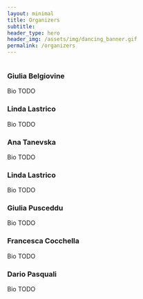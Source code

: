 ```yaml
---
layout: minimal
title: Organizers
subtitle: 
header_type: hero
header_img: /assets/img/dancing_banner.gif
permalink: /organizers
---
```


<section>
  <div class="container">
    <div class="row align-items-center">
      <div class="col-md-6 order-md-2">
        <div class="p-5">
          <img class="img-fluid rounded-circle" src="https://scientilla.iit.it/api/v1/users/username/giulia.bemdiovine@iit.it/profile-image" alt="">
        </div>
      </div>
      <div class="col-md-6 order-md-1">
        <div class="p-5">
          <h3 class="display-4 text-center te t-md-left">Giulia Belgiovine</h3>
          Bio TODO
        </div>
      </div>
    </div>
  </div>
</section>

<section>
  <div class="container">
    <div class="row align-items-center">
      <div class="col-md-6">
        <div class="p-5">
          <img class="img-fluid rounded-circle" src="https://picsum.photos/seed/ch2/700/700.jpg" alt="">
        </div>
      </div>
      <div class="col-md-6">
        <div class="p-5">
          <h3 class="display-4 text-center te t-md-left">Linda Lastrico</h3>
          Bio TODO
        </div>
      </div>
    </div>
  </div>
</section>

<section>
  <div class="container">
    <div class="row align-items-center">
      <div class="col-md-6 order-md-2">
        <div class="p-5">
          <img class="img-fluid rounded-circle" src="https://scientilla.iit.it/api/v1/users/username/giulia.bemdiovine@iit.it/profile-image" alt="">
        </div>
      </div>
      <div class="col-md-6 order-md-1">
        <div class="p-5">
          <h3 class="display-4 text-center te t-md-left">Ana Tanevska</h3>
          Bio TODO
        </div>
      </div>
    </div>
  </div>
</section>

<section>
  <div class="container">
    <div class="row align-items-center">
      <div class="col-md-6">
        <div class="p-5">
          <img class="img-fluid rounded-circle" src="https://picsum.photos/seed/ch2/700/700.jpg" alt="">
        </div>
      </div>
      <div class="col-md-6">
        <div class="p-5">
          <h3 class="display-4 text-center te t-md-left">Linda Lastrico</h3>
          Bio TODO
        </div>
      </div>
    </div>
  </div>
</section>

<section>
  <div class="container">
    <div class="row align-items-center">
      <div class="col-md-6 order-md-2">
        <div class="p-5">
          <img class="img-fluid rounded-circle" src="https://scientilla.iit.it/api/v1/users/username/giulia.bemdiovine@iit.it/profile-image" alt="">
        </div>
      </div>
      <div class="col-md-6 order-md-1">
        <div class="p-5">
          <h3 class="display-4 text-center te t-md-left">Giulia Pusceddu</h3>
          Bio TODO
        </div>
      </div>
    </div>
  </div>
</section>

<section>
  <div class="container">
    <div class="row align-items-center">
      <div class="col-md-6">
        <div class="p-5">
          <img class="img-fluid rounded-circle" src="https://picsum.photos/seed/ch2/700/700.jpg" alt="">
        </div>
      </div>
      <div class="col-md-6">
        <div class="p-5">
          <h3 class="display-4 text-center te t-md-left">Francesca Cocchella</h3>
          Bio TODO
        </div>
      </div>
    </div>
  </div>
</section>

<section>
  <div class="container">
    <div class="row align-items-center">
      <div class="col-md-6 order-md-2">
        <div class="p-5">
          <img class="img-fluid rounded-circle" src="https://scientilla.iit.it/api/v1/users/username/giulia.bemdiovine@iit.it/profile-image" alt="">
        </div>
      </div>
      <div class="col-md-6 order-md-1">
        <div class="p-5">
          <h3 class="display-4 text-center te t-md-left">Dario Pasquali</h3>
          Bio TODO
        </div>
      </div>
    </div>
  </div>
</section>